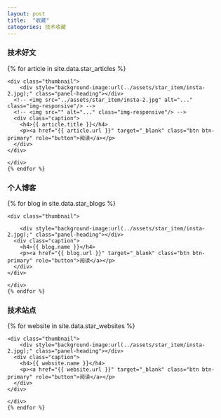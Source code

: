```yaml
---
layout: post
title:  "收藏"
categories: 技术收藏
---
```


<div class="container-fluid">

<div class="row">
	<h3>技术好文</h3>
	{% for article in site.data.star_articles %}
	<div class="col-xs-12 col-sm-6 col-md-4 col-lg-3">

    <div class="thumbnail">
    	<div style="background-image:url(../assets/star_item/insta-2.jpg);" class="panel-heading"></div>
      <!-- <img src="../assets/star_item/insta-2.jpg" alt="..." class="img-responsive"/> -->
      <!-- <img src="" alt="..." class="img-responsive"/> -->
      <div class="caption">
        <h4>{{ article.title }}</h4>
        <p><a href="{{ article.url }}" target="_blank" class="btn btn-primary" role="button">阅读</a></p>
      </div>
    </div>

	</div>
	{% endfor %}
</div>

<div class="row">
	<h3>个人博客</h3>
	{% for blog in site.data.star_blogs %}
	<div class="col-xs-12 col-sm-6 col-md-4 col-lg-3">

    <div class="thumbnail">

    	<div style="background-image:url(../assets/star_item/insta-2.jpg);" class="panel-heading"></div>
      <div class="caption">
        <h4>{{ blog.name }}</h4>
        <p><a href="{{ blog.url }}" target="_blank" class="btn btn-primary" role="button">阅读</a></p>
      </div>
    </div>

	</div>
	{% endfor %}
</div>

<div class="row">
	<h3>技术站点</h3>
	{% for website in site.data.star_websites %}
	<div class="col-xs-12 col-sm-6 col-md-4 col-lg-3">

    <div class="thumbnail">
    	<div style="background-image:url(../assets/star_item/insta-2.jpg);" class="panel-heading"></div>
      <div class="caption">
        <h4>{{ website.name }}</h4>
        <p><a href="{{ website.url }}" target="_blank" class="btn btn-primary" role="button">阅读</a></p>
      </div>
    </div>

	</div>
	{% endfor %}
</div>

</div>
